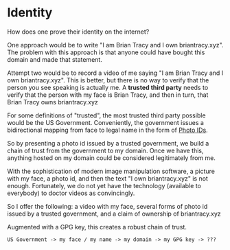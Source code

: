 
# Identity

How does one prove their identity on the internet?

One approach would be to write "I am Brian Tracy and I own briantracy.xyz". The problem with this approach is that anyone could have bought this domain and made that statement.

Attempt two would be to record a video of me saying "I am Brian Tracy and I own briantracy.xyz". This is better, but there is no way to verify that the person you see speaking is actually me. A **trusted third party** needs to verify that the person with my face is Brian Tracy, and then in turn, that Brian Tracy owns briantracy.xyz

For some definitions of "trusted", the most trusted third party possible would be the US Government. Conveniently, the government issues a bidirectional mapping from face to legal name in the form of [Photo IDs](https://en.wikipedia.org/wiki/Photo_identification).

So by presenting a photo id issued by a trusted government, we build a chain of trust from the government to my domain. Once we have this, anything hosted on my domain could be considered legitimately from me.

With the sophistication of modern image manipulation software, a picture with my face, a photo id, and then the text "I own briantracy.xyz" is not enough. Fortunately, we do not yet have the technology (available to everybody) to doctor videos as convincingly.

So I offer the following: a video with my face, several forms of photo id issued by a trusted government, and a claim of ownership of briantracy.xyz

Augmented with a GPG key, this creates a robust chain of trust.

```
US Government -> my face / my name -> my domain -> my GPG key -> ???
```





